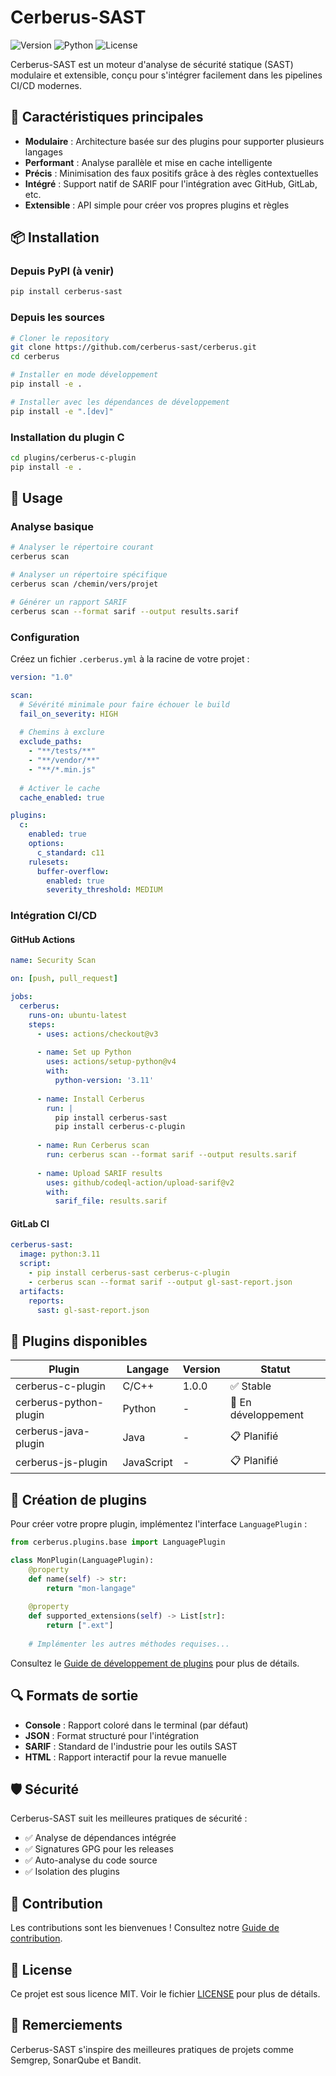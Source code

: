 # Cerberus-SAST

![Version](https://img.shields.io/badge/version-1.0.0-blue)
![Python](https://img.shields.io/badge/python-3.11+-green)
![License](https://img.shields.io/badge/license-MIT-brightgreen)

Cerberus-SAST est un moteur d'analyse de sécurité statique (SAST) modulaire et extensible, conçu pour s'intégrer facilement dans les pipelines CI/CD modernes.

## 🚀 Caractéristiques principales

- **Modulaire** : Architecture basée sur des plugins pour supporter plusieurs langages
- **Performant** : Analyse parallèle et mise en cache intelligente
- **Précis** : Minimisation des faux positifs grâce à des règles contextuelles
- **Intégré** : Support natif de SARIF pour l'intégration avec GitHub, GitLab, etc.
- **Extensible** : API simple pour créer vos propres plugins et règles

## 📦 Installation

### Depuis PyPI (à venir)

```bash
pip install cerberus-sast
```

### Depuis les sources

```bash
# Cloner le repository
git clone https://github.com/cerberus-sast/cerberus.git
cd cerberus

# Installer en mode développement
pip install -e .

# Installer avec les dépendances de développement
pip install -e ".[dev]"
```

### Installation du plugin C

```bash
cd plugins/cerberus-c-plugin
pip install -e .
```

## 🔧 Usage

### Analyse basique

```bash
# Analyser le répertoire courant
cerberus scan

# Analyser un répertoire spécifique
cerberus scan /chemin/vers/projet

# Générer un rapport SARIF
cerberus scan --format sarif --output results.sarif
```

### Configuration

Créez un fichier `.cerberus.yml` à la racine de votre projet :

```yaml
version: "1.0"

scan:
  # Sévérité minimale pour faire échouer le build
  fail_on_severity: HIGH
  
  # Chemins à exclure
  exclude_paths:
    - "**/tests/**"
    - "**/vendor/**"
    - "**/*.min.js"
  
  # Activer le cache
  cache_enabled: true

plugins:
  c:
    enabled: true
    options:
      c_standard: c11
    rulesets:
      buffer-overflow:
        enabled: true
        severity_threshold: MEDIUM
```

### Intégration CI/CD

#### GitHub Actions

```yaml
name: Security Scan

on: [push, pull_request]

jobs:
  cerberus:
    runs-on: ubuntu-latest
    steps:
      - uses: actions/checkout@v3
      
      - name: Set up Python
        uses: actions/setup-python@v4
        with:
          python-version: '3.11'
      
      - name: Install Cerberus
        run: |
          pip install cerberus-sast
          pip install cerberus-c-plugin
      
      - name: Run Cerberus scan
        run: cerberus scan --format sarif --output results.sarif
      
      - name: Upload SARIF results
        uses: github/codeql-action/upload-sarif@v2
        with:
          sarif_file: results.sarif
```

#### GitLab CI

```yaml
cerberus-sast:
  image: python:3.11
  script:
    - pip install cerberus-sast cerberus-c-plugin
    - cerberus scan --format sarif --output gl-sast-report.json
  artifacts:
    reports:
      sast: gl-sast-report.json
```

## 🧩 Plugins disponibles

| Plugin | Langage | Version | Statut |
|--------|---------|---------|--------|
| cerberus-c-plugin | C/C++ | 1.0.0 | ✅ Stable |
| cerberus-python-plugin | Python | - | 🚧 En développement |
| cerberus-java-plugin | Java | - | 📋 Planifié |
| cerberus-js-plugin | JavaScript | - | 📋 Planifié |

## 📝 Création de plugins

Pour créer votre propre plugin, implémentez l'interface `LanguagePlugin` :

```python
from cerberus.plugins.base import LanguagePlugin

class MonPlugin(LanguagePlugin):
    @property
    def name(self) -> str:
        return "mon-langage"
    
    @property
    def supported_extensions(self) -> List[str]:
        return [".ext"]
    
    # Implémenter les autres méthodes requises...
```

Consultez le [Guide de développement de plugins](docs/plugin-development.md) pour plus de détails.

## 🔍 Formats de sortie

- **Console** : Rapport coloré dans le terminal (par défaut)
- **JSON** : Format structuré pour l'intégration
- **SARIF** : Standard de l'industrie pour les outils SAST
- **HTML** : Rapport interactif pour la revue manuelle

## 🛡️ Sécurité

Cerberus-SAST suit les meilleures pratiques de sécurité :

- ✅ Analyse de dépendances intégrée
- ✅ Signatures GPG pour les releases
- ✅ Auto-analyse du code source
- ✅ Isolation des plugins

## 🤝 Contribution

Les contributions sont les bienvenues ! Consultez notre [Guide de contribution](CONTRIBUTING.md).

## 📄 License

Ce projet est sous licence MIT. Voir le fichier [LICENSE](LICENSE) pour plus de détails.

## 🙏 Remerciements

Cerberus-SAST s'inspire des meilleures pratiques de projets comme Semgrep, SonarQube et Bandit.